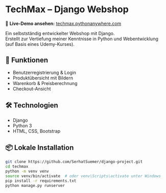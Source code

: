 # TechMax – Django Webshop

🔗 **Live-Demo ansehen:** [techmax.pythonanywhere.com](https://techmax.pythonanywhere.com)

Ein selbstständig entwickelter Webshop mit Django.  
Erstellt zur Vertiefung meiner Kenntnisse in Python und Webentwicklung (auf Basis eines Udemy-Kurses).

## 🔧 Funktionen

- Benutzerregistrierung & Login
- Produktübersicht mit Bildern
- Warenkorb & Preisberechnung
- Checkout-Ansicht

## 🛠️ Technologien

- Django
- Python 3
- HTML, CSS, Bootstrap

## 📦 Lokale Installation

```bash
git clone https://github.com/SerhatSuemer/django-project.git
cd techmax
python -m venv venv
source venv/bin/activate  # oder venv\Scripts\activate unter Windows
pip install -r requirements.txt
python manage.py runserver
